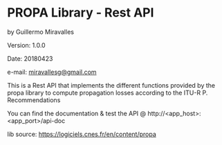 # PROPA Library -  Rest API
by Guillermo Miravalles

Version: 1.0.0

Date: 20180423

e-mail: miravallesg@gmail.com

This is a Rest API that implements the different functions provided by the propa library to compute propagation losses according to the ITU-R P. Recommendations

You can find the documentation & test the API @ http://<app_host>:<app_port>/api-doc

lib source: https://logiciels.cnes.fr/en/content/propa
